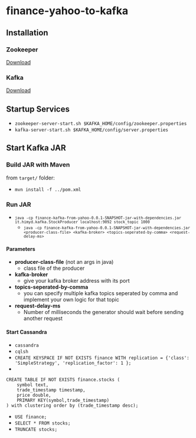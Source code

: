 # finance-yahoo-to-kafka

## Installation

### Zookeeper
[Download](http://zookeeper.apache.org/releases.html#download)

### Kafka
[Download](http://kafka.apache.org/documentation.html#quickstart_download)

## Startup Services
* `zookeeper-server-start.sh $KAFKA_HOME/config/zookeeper.properties`
* `kafka-server-start.sh $KAFKA_HOME/config/server.properties`

## Start Kafka JAR

### Build JAR with Maven
from `target/` folder:
* `mvn install -f ../pom.xml`

### Run JAR
* <code>`java -cp finance-kafka-from-yahoo-0.0.1-SNAPSHOT-jar-with-dependencies.jar it.himyd.kafka.StockProducer localhost:9092 stock_topic 1000`</code>
	* <code>`java -cp finance-kafka-from-yahoo-0.0.1-SNAPSHOT-jar-with-dependencies.jar <producer-class-file> <kafka-broker> <topics-seperated-by-comma> <request-delay-ms>`</code>

#### Parameters
* **producer-class-file** (not an args in java)
  * class file of the producer
* **kafka-broker**
  * give your kafka broker address with its port
* **topics-seperated-by-comma**
  * you can specify multiple kafka topics seperated by comma and implement your own logic for that topic
* **request-delay-ms**
  * Number of milliseconds the generator should wait before sending another request
  
#### Start Cassandra
* `cassandra`
* `cqlsh`
* `CREATE KEYSPACE IF NOT EXISTS finance WITH replication = {'class': 'SimpleStrategy', 'replication_factor': 1 };`
* 
```
CREATE TABLE IF NOT EXISTS finance.stocks (
    symbol text,
    trade_timestamp timestamp,
    price double,
    PRIMARY KEY(symbol,trade_timestamp)
) with clustering order by (trade_timestamp desc);
```
* `USE finance;`
* `SELECT * FROM stocks;`
* `TRUNCATE stocks;`


